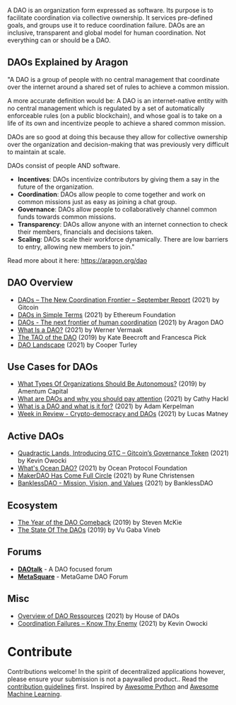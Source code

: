 A DAO is an organization form expressed as software. Its purpose is to facilitate coordination via collective ownership. It services pre-defined goals, and groups use it to reduce coordination failure. DAOs are an inclusive, transparent and global model for human coordination. Not everything can or should be a DAO.
## DAOs Explained by Aragon

"A DAO is a group of people with no central management that coordinate over the internet around a shared set of rules to achieve a common mission.

A more accurate definition would be: A DAO is an internet-native entity with no central management which is regulated by a set of automatically enforceable rules (on a public blockchain), and whose goal is to take on a life of its own and incentivize people to achieve a shared common mission.

DAOs are so good at doing this because they allow for collective ownership over the organization and decision-making that was previously very difficult to maintain at scale.

DAOs consist of people AND software.

- **Incentives**: DAOs incentivize contributors by giving them a say in the future of the organization.
- **Coordination**: DAOs allow people to come together and work on common missions just as easy as joining a chat group.
- **Governance**: DAOs allow people to collaboratively channel common funds towards common missions.
- **Transparency**: DAOs allow anyone with an internet connection to check their members, financials and decisions taken.
- **Scaling**: DAOs scale their workforce dynamically. There are low barriers to entry, allowing new members to join."

Read more about it here: https://aragon.org/dao

## DAO Overview

- [DAOs – The New Coordination Frontier – September Report](https://docs.google.com/presentation/d/1fLJvPOvibcCUpJ9ES44_cdoX5Hb7LpDaloGWz5FbUEM/mobilepresent?slide=id.gec41538503_0_399) (2021) by Gitcoin
- [DAOs in Simple Terms](https://ethereum.org/en/dao/) (2021) by Ethereum Foundation
- [DAOs - The next frontier of human coordination](https://aragon.org/dao) (2021) by Aragon DAO
- [What Is a DAO?](https://coinmarketcap.com/alexandria/article/what-is-a-dao) (2021) by Werner Vermaak
- [The TAO of the DAO](https://guide.taoofthedao.org/) (2019) by Kate Beecroft and Francesca Pick
- [DAO Landscape](https://coopahtroopa.mirror.xyz/_EDyn4cs9tDoOxNGZLfKL7JjLo5rGkkEfRa_a-6VEWw) (2021) by Cooper Turley

## Use Cases for DAOs

- [What Types Of Organizations Should Be Autonomous?](https://amentum.substack.com/p/what-types-of-organizations-should) (2019) by Amentum Capital
- [What are DAOs and why you should pay attention](https://www.forbes.com/sites/cathyhackl/2021/06/01/what-are-daos-and-why-you-should-pay-attention/) (2021) by Cathy Hackl
- [What is a DAO and what is it for?](https://daohaus.substack.com/p/-what-is-a-dao-and-what-is-it-for) (2021) by Adam Kerpelman
- [Week in Review - Crypto-democracy and DAOs](https://newsletterest.com/message/72118/Week-in-Review-Cryptodemocracy-and-DAOs) (2021) by Lucas Matney

## Active DAOs

- [Quadractic Lands, Introducing GTC – Gitcoin’s Governance Token](https://gitcoin.co/blog/introducing-gtc-gitcoins-governance-token/) (2021) by Kevin Owocki
- [What's Ocean DAO?](https://github.com/oceanprotocol/oceandao/wiki) (2021) by Ocean Protocol Foundation
- [MakerDAO Has Come Full Circle](https://blog.makerdao.com/makerdao-has-come-full-circle/) (2021) by Rune Christensen
- [BanklessDAO - Mission, Vision, and Values](https://www.notion.so/Mission-Vision-and-Values-05d66a9089d643d4981ffcad9e446163) (2021) by BanklessDAO

## Ecosystem 

- [The Year of the DAO Comeback](https://medium.com/amentum/the-year-of-the-dao-comeback-9c888b44980) (2019) by Steven McKie
- [The State Of The DAOs](https://hackernoon.com/the-state-of-the-daos-b7cba318460b) (2019) by Vu Gaba Vineb

## Forums

- [**DAOtalk**](https://daotalk.org/) - A DAO focused forum
- [**MetaSquare**](https://forum.metagame.wtf/) - MetaGame DAO Forum

## Misc

- [Overview of DAO Ressources](https://wiki.metagame.wtf/docs/great-houses/house-of-daos) (2021) by House of DAOs
- [Coordination Failures – Know Thy Enemy](https://newsletter.banklesshq.com/p/know-thy-enemy-coordination-failures) (2021) by Kevin Owocki

# Contribute
Contributions welcome!  In the spirit of decentralized applications however, please ensure your submission is not a paywalled product.. Read the [contribution guidelines](contributing.md) first. Inspired by [Awesome Python](https://github.com/vinta/awesome-python) and [Awesome Machine Learning](https://github.com/josephmisiti/awesome-machine-learning).
